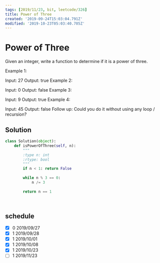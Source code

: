 ```yaml
---
tags: [2019/11/23, bit, leetcode/326]
title: Power of Three
created: '2019-09-24T15:03:04.791Z'
modified: '2019-10-23T05:03:40.705Z'
---
```


# Power of Three

Given an integer, write a function to determine if it is a power of three.

Example 1:

Input: 27
Output: true
Example 2:

Input: 0
Output: false
Example 3:

Input: 9
Output: true
Example 4:

Input: 45
Output: false
Follow up:
Could you do it without using any loop / recursion?

## Solution

```python
class Solution(object):
    def isPowerOfThree(self, n):
        """
        :type n: int
        :rtype: bool
        """
        if n < 1: return False
        
        while n % 3 == 0:
            n /= 3
        
        return n == 1
        
        
```

## schedule

* [x] 0 2019/09/27
* [x] 1 2019/09/28
* [x] 1 2019/10/01
* [x] 1 2019/10/08
* [x] 1 2019/10/23
* [ ] 1 2019/11/23
